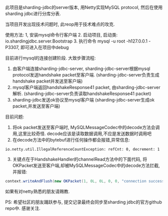 此项目是sharding-jdbc的server版本, 用Netty实现MySQL protocol, 然后在使用sharding jdbc进行分库分表. 

当项目开发出现技术问题时, 此reop用于技术难点的攻克.

使用方法:
1, 安装mysql命令行客户端
2. 启动项目, 启动类: io.shardingjdbc.server.Bootstrap
3. 执行命令 mysql -u root -h127.0.0.1 -P3307, 即可进入在项目中debug

目前进行mysql的连接创建阶段. 大致步骤流程:

1. 由客户端连接sharding-jdbc-server, sharding-jdbc-server根据mysql protocol发送handshake packet至客户端. (sharding-jdbc-server负责生成handshake packet并发送至客户端)
2. mysql客户端返回handshakeResponse41 packet, 由sharding-jdbc-server解析. (sharding-jdbc-server负责读取handshakeResponse41 packet)
3. sharding-jdbc发送ok协议至mysql客户端 (sharding-jdbc-server生成ok packet,并发送至客户端)

目前问题:

1. 将ok packet发送至客户端时, MySQLMessageCodec中的decode方法会调用,这里比较奇怪. decode应该是读取数据调用,不应是发送数据时调用吧
2. 在decode方法中的bytebuf进行任何操作都会报错,异常信息: 

```
io.netty.util.IllegalReferenceCountException: refCnt: 0, decrement: 1
```

3. 关键点在于HandshakeHandler的channelRead方法中的下面代码, 将OKPacket发送至客户端,却被MySQLMessageCodec中的decode方法拦截,并报错:

```java
context.writeAndFlush(new OKPacket(1, 0L, 0L, 0, 0, "connection success"));这样
```

如果有对netty熟悉的朋友请赐教.

PS: 希望社区的朋友踊跃参与, 提交记录最终会同步至sharding jdbc的官方github repo中. 感谢关注.
